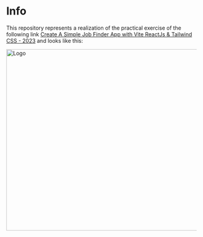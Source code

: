 # Info

This repository represents a realization of the practical exercise of the following link [Create A Simple Job Finder App with Vite ReactJs & Tailwind CSS - 2023](https://www.youtube.com/watch?v=7Aq2PE_Z8Po&t=305s) and looks like this:

<img src="images/Resume.gif" alt="Logo" width="840" height="480">
